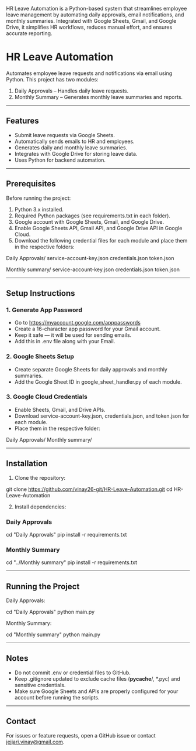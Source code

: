 HR Leave Automation is a Python-based system that streamlines employee leave management by automating daily approvals, email notifications, and monthly summaries. Integrated with Google Sheets, Gmail, and Google Drive, it simplifies HR workflows, reduces manual effort, and ensures accurate reporting.


# HR Leave Automation

Automates employee leave requests and notifications via email using Python. This project has two modules:

1. Daily Approvals – Handles daily leave requests.
2. Monthly Summary – Generates monthly leave summaries and reports.

---

## Features

- Submit leave requests via Google Sheets.
- Automatically sends emails to HR and employees.
- Generates daily and monthly leave summaries.
- Integrates with Google Drive for storing leave data.
- Uses Python for backend automation.

---

## Prerequisites

Before running the project:

1. Python 3.x installed.
2. Required Python packages (see requirements.txt in each folder).
3. Google account with Google Sheets, Gmail, and Google Drive.
4. Enable Google Sheets API, Gmail API, and Google Drive API in Google Cloud.
5. Download the following credential files for each module and place them in the respective folders:

Daily Approvals/
    service-account-key.json
    credentials.json
    token.json

Monthly summary/
    service-account-key.json
    credentials.json
    token.json

---

## Setup Instructions

### 1. Generate App Password
- Go to https://myaccount.google.com/apppasswords
- Create a 16-character app password for your Gmail account.
- Keep it safe — it will be used for sending emails.
- Add this in .env file along with your Email.

### 2. Google Sheets Setup
- Create separate Google Sheets for daily approvals and monthly summaries.
- Add the Google Sheet ID in google_sheet_handler.py of each module.

### 3. Google Cloud Credentials
- Enable Sheets, Gmail, and Drive APIs.
- Download service-account-key.json, credentials.json, and token.json for each module.
- Place them in the respective folder:

Daily Approvals/
Monthly summary/

---

## Installation

1. Clone the repository:

 git clone https://github.com/vinay26-git/HR-Leave-Automation.git
 cd HR-Leave-Automation

2. Install dependencies:

### Daily Approvals
cd "Daily Approvals"
pip install -r requirements.txt

### Monthly Summary
cd "../Monthly summary"
pip install -r requirements.txt

---

## Running the Project

Daily Approvals:

cd "Daily Approvals"
python main.py

Monthly Summary:

cd "Monthly summary"
python main.py

---


## Notes

- Do not commit .env or credential files to GitHub.
- Keep .gitignore updated to exclude cache files (__pycache__/, *.pyc) and sensitive credentials.
- Make sure Google Sheets and APIs are properly configured for your account before running the scripts.

---

## Contact

For issues or feature requests, open a GitHub issue or contact jejjari.vinay@gmail.com.
